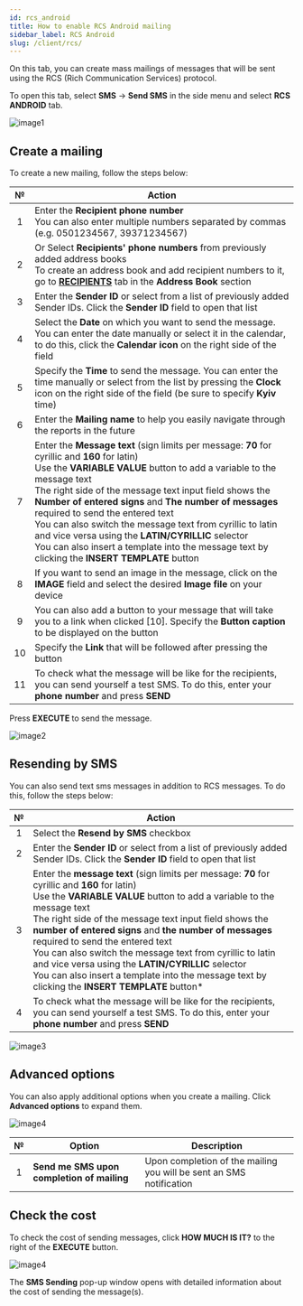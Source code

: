 ```yaml
---
id: rcs_android
title: How to enable RCS Android mailing
sidebar_label: RCS Android
slug: /client/rcs/
---
```


On this tab, you can create mass mailings of messages that will be sent using the RCS (Rich Communication Services) protocol.

To open this tab, select **SMS** → **Send SMS** in the side menu and select **RCS ANDROID** tab.

![image1](/img/en/client_send_sms_rcs_android/image1.png)

## Create a mailing

To create a new mailing, follow the steps below:

|  №  | Action |
| :-: | ------ |
| 1 | Enter the **Recipient phone number** <br/> You can also enter multiple numbers separated by commas (e.g. 0501234567, 39371234567) |
| 2 | Or Select **Recipients' phone numbers** from previously added address books <br/> To create an address book and add recipient numbers to it, go to [**RECIPIENTS**](../address_book/recipients.md) tab in the **Address Book** section |
| 3 | Enter the **Sender ID** or select from a list of previously added Sender IDs. Click the **Sender ID** field to open that list |
| 4 | Select the **Date** on which you want to send the message. You can enter the date manually or select it in the calendar, to do this, click the **Calendar icon** on the right side of the field |
| 5 | Specify the **Time** to send the message. You can enter the time manually or select from the list by pressing the **Clock** icon on the right side of the field (be sure to specify **Kyiv** time) |
| 6 | Enter the **Mailing name** to help you easily navigate through the reports in the future |
| 7 | Enter the **Message text** (sign limits per message: **70** for cyrillic and **160** for latin) <br/> Use the **VARIABLE VALUE** button to add a variable to the message text <br/> The right side of the message text input field shows the **Number of entered signs** and **The number of messages** required to send the entered text <br/> You can also switch the message text from cyrillic to latin and vice versa using the **LATIN/CYRILLIC** selector <br/> You can also insert a template into the message text by clicking the **INSERT TEMPLATE** button |
| 8 | If you want to send an image in the message, click on the **IMAGE** field and select the desired **Image file** on your device |
| 9 | You can also add a button to your message that will take you to a link when clicked [10]. Specify the **Button caption** to be displayed on the button |
| 10 | Specify the **Link** that will be followed after pressing the button |
| 11 | To check what the message will be like for the recipients, you can send yourself a test SMS. To do this, enter your **phone number** and press **SEND** |

Press **EXECUTE** to send the message.

![image2](/img/en/client_send_sms_rcs_android/image2.png)

## Resending by SMS

You can also send text sms messages in addition to RCS messages. To do this, follow the steps below:

|  №  | Action |
| :-: | ------ |
| 1 | Select the **Resend by SMS** checkbox |
| 2 | Enter the **Sender ID** or select from a list of previously added Sender IDs. Click the **Sender ID** field to open that list |
| 3 | Enter the **message text** (sign limits per message: **70** for cyrillic and **160** for latin) <br/> Use the **VARIABLE VALUE** button to add a variable to the message text <br/> The right side of the message text input field shows the **number of entered signs** and **the number of messages** required to send the entered text <br/> You can also switch the message text from cyrillic to latin and vice versa using the **LATIN/CYRILLIC** selector <br/> You can also insert a template into the message text by clicking the **INSERT TEMPLATE** button* |
| 4 | To check what the message will be like for the recipients, you can send yourself a test SMS. To do this, enter your **phone number** and press **SEND** |

![image3](/img/en/client_send_sms_rcs_android/image3.png)

## Advanced options

You can also apply additional options when you create a mailing. Click **Advanced options** to expand them.

![image4](/img/en/client_send_sms_rcs_android/image4.png)

|  №  | Option | Description |
| :-: | ------ | ----------- |
| 1 | **Send me SMS upon completion of mailing** | Upon completion of the mailing you will be sent an SMS notification |

## Check the cost

To check the cost of sending messages, click **HOW MUCH IS IT?** to the right of the **EXECUTE** button.

![image4](/img/en/client_send_sms_rcs_android/image5.png)

The **SMS Sending** pop-up window opens with detailed information about the cost of sending the message(s).
